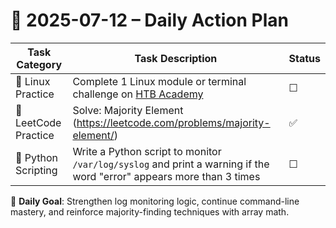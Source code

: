 # 📌 2025-07-12 – Daily Action Plan

| Task Category         | Task Description                                                                                                     | Status |
|----------------------|------------------------------------------------------------------------------------------------------------------------|--------|
| 🐧 Linux Practice      | Complete 1 Linux module or terminal challenge on [HTB Academy](https://academy.hackthebox.com/)                       | ☐      |
| 🧠 LeetCode Practice   | Solve: Majority Element (https://leetcode.com/problems/majority-element/)                                            | ✅      |
| 🐍 Python Scripting    | Write a Python script to monitor `/var/log/syslog` and print a warning if the word "error" appears more than 3 times | ☐      |

🎯 **Daily Goal**: Strengthen log monitoring logic, continue command-line mastery, and reinforce majority-finding techniques with array math.

